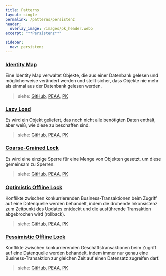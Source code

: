 ```yaml
---
title: Patterns
layout: single
permalink: /patterns/persistenz
header:
  overlay_image: /images/pk_header.webp
excerpt: "**Persistenz**"

sidebar:
  nav: persistenz
---
```


### [Identity Map](/patterns/persistenz/identitymap)
Eine Identity Map verwaltet Objekte, die aus einer Datenbank gelesen und möglicherweise verändert werden und stellt sicher, dass Objekte nie mehr als einmal aus der Datenbank gelesen werden.

> siehe: [GitHub](https://github.com/KarlEilebrecht/patterns-kompakt-code/blob/main/src/test/java/de/calamanari/pk/identitymap/README.md), [PEAA](/literature#peaa), [PK](/literature#pk)

### [Lazy Load](/patterns/persistenz/lazyload)
Es wird ein Objekt geliefert, das noch nicht alle benötigten Daten enthält, aber weiß, wie diese zu beschaffen sind.

> siehe: [GitHub](https://github.com/KarlEilebrecht/patterns-kompakt-code/blob/main/src/test/java/de/calamanari/pk/lazyload/README.md), [PEAA](/literature#peaa), [PK](/literature#pk)

### [Coarse-Grained Lock](/patterns/persistenz/coarsegrainedlock)
Es wird eine einzige Sperre für eine Menge von Objekten gesetzt, um diese gemeinsam zu Sperren.

> siehe: [GitHub](https://github.com/KarlEilebrecht/patterns-kompakt-code/blob/main/src/test/java/de/calamanari/pk/coarsegrainedlock/README.md), [PEAA](/literature#peaa), [PK](/literature#pk)

### [Optimistic Offline Lock](/patterns/persistenz/optimisticofflinelock)
Konflikte zwischen konkurrierenden Business-Transaktionen beim Zugriff auf eine Datenquelle werden behandelt, indem die drohende Inkonsistenz zum Zeitpunkt des Updates entdeckt und die ausführende Transaktion abgebrochen wird (rollback).

> siehe: [GitHub](https://github.com/KarlEilebrecht/patterns-kompakt-code/blob/main/src/test/java/de/calamanari/pk/optimisticofflinelock/README.md), [PEAA](/literature#peaa), [PK](/literature#pk)

### [Pessimistic Offline Lock](/patterns/persistenz/pessimisticofflinelock)
Konflikte zwischen konkurrierenden Geschäftstransaktionen beim Zugriff auf eine Datenquelle werden behandelt, indem immer nur genau eine Business-Transaktion zur gleichen Zeit auf einen Datensatz zugreifen darf.

> siehe: [GitHub](https://github.com/KarlEilebrecht/patterns-kompakt-code/blob/main/src/test/java/de/calamanari/pk/pessimisticofflinelock/README.md), [PEAA](/literature#peaa), [PK](/literature#pk)

